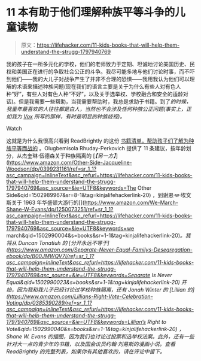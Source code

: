 # 11 本有助于他们理解种族平等斗争的儿童读物

> 原文：<https://lifehacker.com/11-kids-books-that-will-help-them-understand-the-strugg-1797940769>

我的孩子在一所多元化的学校，他们的老师致力于定期、坦诚地讨论美国历史、民权和美国正在进行的争取社会公正的斗争。我尽可能多地与他们讨论时事，而不吓到他们——我的大儿子对战争产生了并非不合理的恐惧——我用我认为他们可以理解的术语来描述种族问题(现在我们的语言主要是关于为什么有些人对有色人种“好”，有些人对有色人种“不好”，以及关于选举权、学校融合和安全的适龄对话)。但是我需要一些帮助，当我需要帮助时，我总是求助于书籍。到了*的时候，我童年最喜欢的人往往都是白人，当然也不会涉及任何种族公正问题(事实上，正如我为 [Vox](https://www.vox.com/2015/7/10/8901109/childrens-books-racist-sexist) 所写的那样，有时是明显的种族歧视)。* 

Watch

这就是为什么我很高兴看到 ReadBrightly 的这份 [书籍清单，帮助孩子们了解为种族平等而战的](http://www.readbrightly.com/books-to-help-kids-understand-the-fight-for-racial-equality/) 。Olugbemisola Rhuday-Perkovich 提供了 11 条建议，按年龄划分，从杰奎琳·伍德森关于种族隔离的 [*【另一方】*](https://www.amazon.com/Other-Side-Jacqueline-Woodson/dp/0399231161/ref=sr_1_1?asc_campaign=InlineText&asc_refurl=https://lifehacker.com/11-kids-books-that-will-help-them-understand-the-strugg-1797940769&asc_source=&ie=UTF8&keywords=The Other Side&qid=1502989967&sr=8-1&tag=kinjalifehackerlink-20) ，到谢恩·w·埃文斯关于 1963 年华盛顿大游行的[](https://www.amazon.com/We-March-Shane-W-Evans/dp/1250073251/ref=sr_1_1?asc_campaign=InlineText&asc_refurl=https://lifehacker.com/11-kids-books-that-will-help-them-understand-the-strugg-1797940769&asc_source=&ie=UTF8&keywords=we march&qid=1502990004&s=books&sr=1-1&tag=kinjalifehackerlink-20)*。我将从 Duncan Tonatiuh 的 [*分开永远不等于*](https://www.amazon.com/Separate-Never-Equal-Familys-Desegregation-ebook/dp/B00JMWQV7I/ref=sr_1_1?asc_campaign=InlineText&asc_refurl=https://lifehacker.com/11-kids-books-that-will-help-them-understand-the-strugg-1797940769&asc_source=&ie=UTF8&keywords=Separate Is Never Equal&qid=1502990023&s=books&sr=1-1&tag=kinjalifehackerlink-20) 开始，因为我和我儿子已经讨论过学校种族隔离，还有 Jonah Winter 的 [*Lillian 的*](https://www.amazon.com/Lillians-Right-Vote-Celebration-Voting/dp/0385390289/ref=sr_1_1?asc_campaign=InlineText&asc_refurl=https://lifehacker.com/11-kids-books-that-will-help-them-understand-the-strugg-1797940769&asc_source=&ie=UTF8&keywords=Lillian’s Right to Vote&qid=1502990040&s=books&sr=1-1&tag=kinjalifehackerlink-20) ，Shane W. Evans 的插图，因为我们也讨论过投票和选举权法案。此外，还有一些针对大一点的青少年的书籍，以及国会议员约翰·刘易斯的漫画小说。查看 ReadBrightly 的完整列表，如果你有其他喜欢的，请在评论中留下。*
